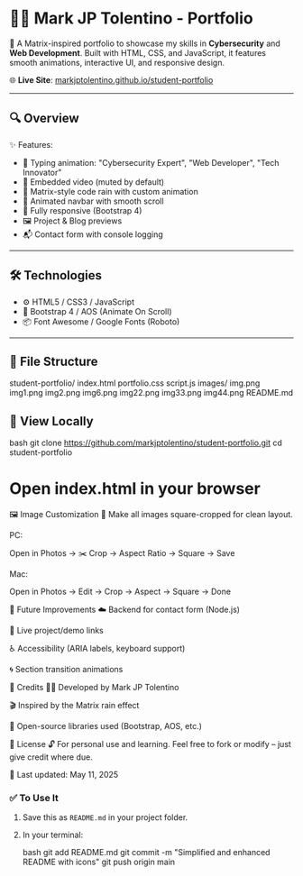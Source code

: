 # 👨‍💻 Mark JP Tolentino - Portfolio

🎯 A Matrix-inspired portfolio to showcase my skills in **Cybersecurity** and **Web Development**. Built with HTML, CSS, and JavaScript, it features smooth animations, interactive UI, and responsive design.

🌐 **Live Site**: [markjptolentino.github.io/student-portfolio](https://markjptolentino.github.io/student-portfolio)

---

## 🔍 Overview

✨ Features:
- 🧠 Typing animation: "Cybersecurity Expert", "Web Developer", "Tech Innovator"
- 🎥 Embedded video (muted by default)
- 🧩 Matrix-style code rain with custom animation
- 🧭 Animated navbar with smooth scroll
- 📱 Fully responsive (Bootstrap 4)
- 🖼️ Project & Blog previews
- 📬 Contact form with console logging

---

## 🛠️ Technologies

- ⚙️ HTML5 / CSS3 / JavaScript  
- 🎨 Bootstrap 4 / AOS (Animate On Scroll)  
- 📦 Font Awesome / Google Fonts (Roboto)

---

## 📂 File Structure

student-portfolio/
index.html
portfolio.css
script.js
images/
img.png
img1.png
img2.png
img6.png
img22.png
img33.png
img44.png
README.md



## 🚀 View Locally

bash
git clone https://github.com/markjptolentino/student-portfolio.git
cd student-portfolio
# Open index.html in your browser

🖼️ Image Customization
📐 Make all images square-cropped for clean layout.

PC:

Open in Photos → ✂️ Crop → Aspect Ratio → Square → Save

Mac:

Open in Photos → Edit → Crop → Aspect → Square → Done

🧪 Future Improvements
☁️ Backend for contact form (Node.js)

🔗 Live project/demo links

♿ Accessibility (ARIA labels, keyboard support)

🌀 Section transition animations

🙏 Credits
👨‍💻 Developed by Mark JP Tolentino

🎬 Inspired by the Matrix rain effect

🔗 Open-source libraries used (Bootstrap, AOS, etc.)

📜 License
🔓 For personal use and learning.
Feel free to fork or modify – just give credit where due.

📅 Last updated: May 11, 2025




### ✅ To Use It

1. Save this as `README.md` in your project folder.
2. In your terminal:

   bash
   git add README.md
   git commit -m "Simplified and enhanced README with icons"
   git push origin main
